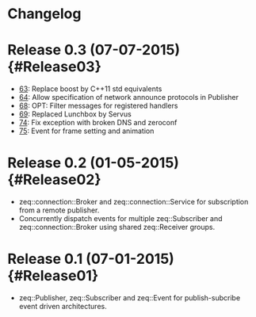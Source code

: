 # Changelog

# Release 0.3 (07-07-2015) {#Release03}

* [63](https://github.com/HBPVIS/zeq/pull/63):
  Replace boost by C++11 std equivalents
* [64](https://github.com/HBPVIS/zeq/pull/64):
  Allow specification of network announce protocols in Publisher
* [68](https://github.com/HBPVIS/zeq/pull/68):
  OPT: Filter messages for registered handlers
* [69](https://github.com/HBPVIS/zeq/pull/69):
  Replaced Lunchbox by Servus
* [74](https://github.com/HBPVIS/zeq/pull/74):
  Fix exception with broken DNS and zeroconf
* [75](https://github.com/HBPVIS/zeq/pull/75):
  Event for frame setting and animation

# Release 0.2 (01-05-2015) {#Release02}

* zeq::connection::Broker and zeq::connection::Service for subscription from a
  remote publisher.
* Concurrently dispatch events for multiple zeq::Subscriber and
  zeq::connection::Broker using shared zeq::Receiver groups.

# Release 0.1 (07-01-2015){#Release01}

* zeq::Publisher, zeq::Subscriber and zeq::Event for publish-subcribe event
  driven architectures.
